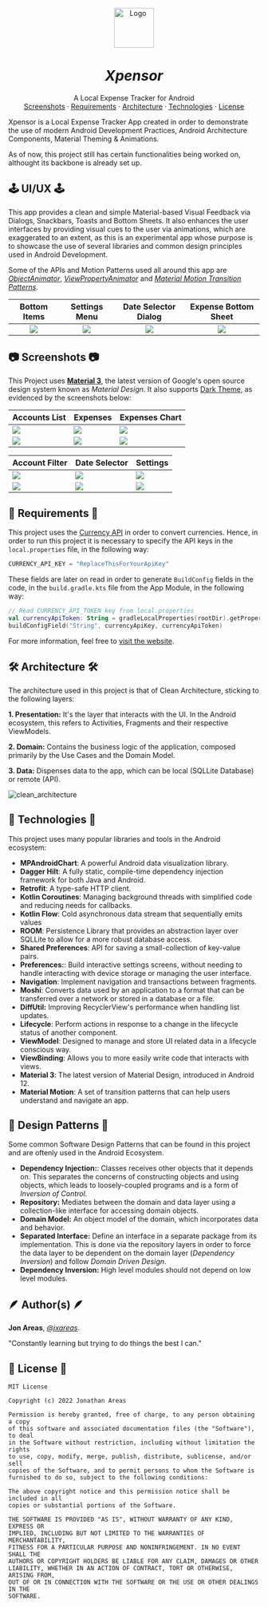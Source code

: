 <br />
<div align="center">
  <a href="#">
    <img src="./assets/logo/blue.svg" alt="Logo" width="80" height="80">
  </a>

<h1 align = "center">
<b><i>Xpensor</i></b>
</h1>

  <p align="center">
    A Local Expense Tracker for Android
    <br />
    <a href="#-screenshots-">Screenshots</a>
    ·
    <a href="#-requirements-">Requirements</a>
    ·
    <a href="#-architecture-">Architecture</a>
    ·
     <a href="#-technologies-">Technologies</a>
    ·
    <a href="#-license-">License</a>
  </p>
</div>


Xpensor is a Local Expense Tracker App created in order to demonstrate the use of modern Android Development Practices, Android Architecture Components, Material Theming & Animations.

As of now, this project still has certain functionalities being worked on, althought its backbone is already set up.

## 🕹️ UI/UX 🕹️

This app provides a clean and simple Material-based Visual Feedback via Dialogs, Snackbars, Toasts and Bottom Sheets. It also enhances the user interfaces by providing visual cues to the user via animations, which are exaggerated to an extent, as this is an experimental app whose purpose is to showcase the use of several libraries and common design principles used in Android Development.

Some of the APIs and Motion Patterns used all around this app are [*ObjectAnimator*](https://developer.android.com/reference/android/animation/ObjectAnimator), [*ViewPropertyAnimator*](https://developer.android.com/reference/android/view/ViewPropertyAnimator) and [*Material Motion Transition Patterns*](https://m2.material.io/design/motion/the-motion-system.html#transition-patterns).

Bottom Items	|	Settings Menu	|	Date Selector Dialog | Expense Bottom Sheet	|
:------:|:---------------------:|:-----------------------------:|:-------------:|
![](assets/gifs/top_destination_transition.gif)  |  ![](assets/gifs/transition.gif)  |  ![](assets/gifs/date_selector_dialog.gif)  |  ![](assets/gifs/bottom_sheet.gif)

## 📷 Screenshots 📷

This Project uses [**Material 3**](https://m3.material.io/), the latest version of Google's open source design system known as *Material Design*. It also supports [Dark Theme](https://developer.android.com/develop/ui/views/theming/darktheme), as evidenced by the screenshots below:

| Accounts List  | Expenses | Expenses Chart |
| ------------- | ------------- |  ------------- |
| ![](assets/images/accounts.png)  | ![](assets/images/transactions.png)  | ![](assets/images/chart.png)  |
| ![](assets/images/accounts_dark.png)  | ![](assets/images/transactions_dark.png)  | ![](assets/images/chart_dark.png)  |

| Account Filter  | Date Selector | Settings |
| ------------- | ------------- |  ------------- |
| ![](assets/images/account_filter.png)  | ![](assets/images/date_filter.png)  | ![](assets/images/settings.png)  |
| ![](assets/images/account_filter_dark.png)  | ![](assets/images/date_filter_dark.png)  | ![](assets/images/settings_dark.png)  |

## 📝 Requirements 📝

This project uses the [Currency API](https://currencyapi.com/) in order to convert currencies.
Hence, in order to run this project it is necessary to specify the API keys in the `local.properties` file, in the following way:
```groovy
CURRENCY_API_KEY = "ReplaceThisForYourApiKey"
```
These fields are later on read in order to generate `BuildConfig` fields in the code, in the `build.gradle.kts` file from the App Module, in the following way:
```kotlin
// Read CURRENCY_API_TOKEN key from local.properties
val currencyApiToken: String = gradleLocalProperties(rootDir).getProperty(currencyApiKey)
buildConfigField("String", currencyApiKey, currencyApiToken)
```

For more information, feel free to [visit the website](https://currencyapi.com/).

## 🛠 Architecture 🛠

The architecture used in this project is that of Clean Architecture, sticking to the following layers:

**1. Presentation:** It's the layer that interacts with the UI. In the Android ecosystem, this refers to Activities, Fragments and their respective ViewModels.

**2. Domain:** Contains the business logic of the application, composed primarily by the Use Cases and the Domain Model.

**3. Data:** Dispenses data to the app, which can be local (SQLLite Database) or remote (API).

![clean_architecture](assets/images/clean_architecture.png)


## 🦾 Technologies 🦾

This project uses many popular libraries and tools in the Android ecosystem:

* **MPAndroidChart**: A powerful Android data visualization library.
* **Dagger Hilt**: A fully static, compile-time dependency injection framework for both Java and Android.
* **Retrofit**: A type-safe HTTP client.
* **Kotlin Coroutines**: Managing background threads with simplified code and reducing needs for callbacks.
* **Kotlin Flow**: Cold asynchronous data stream that sequentially emits values
* **ROOM**: Persistence Library that provides an abstraction layer over SQLLite to allow for a more robust database access.
* **Shared Preferences**: API for saving a small-collection of key-value pairs.
* **Preferences:**:  Build interactive settings screens, without needing to handle interacting with device storage or managing the user interface.
* **Navigation**: Implement navigation and transactions between fragments.
* **Moshi**: Converts data used by an application to a format that can be transferred over a network or stored in a database or a file.
* **DiffUtil:**  Improving RecyclerView's performance when handling list updates.
* **Lifecycle**: Perform actions in response to a change in the lifecycle status of another component.
* **ViewModel**: Designed to manage and store UI related data in a lifecycle conscious way.
* **ViewBinding**: Allows you to more easily write code that interacts with views.
* **Material 3**: The latest version of Material Design, introduced in Android 12.
* **Material Motion**: A set of transition patterns that can help users understand and navigate an app.

## 🚀 Design Patterns 🚀

Some common Software Design Patterns that can be found in this project and are oftenly used in the Android Ecosystem.

* **Dependency Injection:**: Classes receives other objects that it depends on. This separates the concerns of constructing objects and using objects, which leads to loosely-coupled programs and is a form of *Inversion of Control*.
* **Repository:** Mediates between the domain and data layer using a collection-like interface for accessing domain objects.
* **Domain Model:** An object model of the domain, which incorporates data and behavior.
* **Separated Interface:** Define an interface in a separate package from its implementation. This is done via the repository layers in order to force the data layer to be dependent on the domain layer (*Dependency Inversion*) and follow *Domain Driven Design*.
* **Dependency Inversion:** High level modules should not depend on low level modules.


## 🪶 Author(s) 🪶

**Jon Areas**, [*@jxareas*](https://github.com/jxareas).

"Constantly learning but trying to do things the best I can."

## 📜 License 📜

```
MIT License

Copyright (c) 2022 Jonathan Areas

Permission is hereby granted, free of charge, to any person obtaining a copy
of this software and associated documentation files (the "Software"), to deal
in the Software without restriction, including without limitation the rights
to use, copy, modify, merge, publish, distribute, sublicense, and/or sell
copies of the Software, and to permit persons to whom the Software is
furnished to do so, subject to the following conditions:

The above copyright notice and this permission notice shall be included in all
copies or substantial portions of the Software.

THE SOFTWARE IS PROVIDED "AS IS", WITHOUT WARRANTY OF ANY KIND, EXPRESS OR
IMPLIED, INCLUDING BUT NOT LIMITED TO THE WARRANTIES OF MERCHANTABILITY,
FITNESS FOR A PARTICULAR PURPOSE AND NONINFRINGEMENT. IN NO EVENT SHALL THE
AUTHORS OR COPYRIGHT HOLDERS BE LIABLE FOR ANY CLAIM, DAMAGES OR OTHER
LIABILITY, WHETHER IN AN ACTION OF CONTRACT, TORT OR OTHERWISE, ARISING FROM,
OUT OF OR IN CONNECTION WITH THE SOFTWARE OR THE USE OR OTHER DEALINGS IN THE
SOFTWARE.
```
